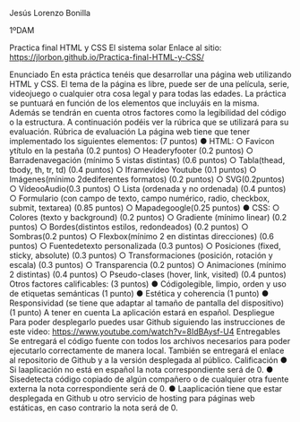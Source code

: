 Jesús Lorenzo Bonilla

1ºDAM

Practica final HTML y CSS
 El sistema solar
  Enlace al sitio: https://jlorbon.github.io/Practica-final-HTML-y-CSS/

Enunciado
 En esta práctica tenéis que desarrollar una página web utilizando HTML y CSS. El tema de la página es libre, puede ser de una película, serie, videojuego o cualquier otra cosa legal y para todas las edades.
 La práctica se puntuará en función de los elementos que incluyáis en la misma. Además se tendrán en cuenta otros factores como la legibilidad del código o la estructura. A continuación podéis ver la rúbrica que se utilizará para su evaluación.
Rúbrica de evaluación
 La página web tiene que tener implementado los siguientes elementos: (7 puntos)
 ● HTML:
  ○ Favicon ytítulo en la pestaña (0.2 puntos)
  ○ Headeryfooter (0.2 puntos)
  ○ Barradenavegación (mínimo 5 vistas distintas) (0.6 puntos)
  ○ Tabla(thead, tbody, th, tr, td) (0.4 puntos)
  ○ Iframevídeo Youtube (0.1 puntos)
  ○ Imágenes(mínimo 2dediferentes formatos) (0.2 puntos)
  ○ SVG(0.2puntos)
  ○ VídeooAudio(0.3 puntos)
  ○ Lista (ordenada y no ordenada) (0.4 puntos)
  ○ Formulario (con campo de texto, campo numérico, radio, checkbox, submit, textarea) (0.85 puntos)
  ○ Mapadegoogle(0.25 puntos)
 ● CSS:
  ○ Colores (texto y background) (0.2 puntos)
  ○ Gradiente (mínimo linear) (0.2 puntos)
  ○ Bordes(distintos estilos, redondeados) (0.2 puntos)
  ○ Sombras(0.2 puntos)
  ○ Flexbox(mínimo 2 en distintas direcciones) (0.6 puntos)
  ○ Fuentedetexto personalizada (0.3 puntos)
  ○ Posiciones (fixed, sticky, absolute) (0.3 puntos)
  ○ Transformaciones (posición, rotación y escala) (0.3 puntos)
  ○ Transparencia (0.2 puntos)
  ○ Animaciones (mínimo 2 distintas) (0.4 puntos)
  ○ Pseudo-clases (hover, link, visited) (0.4 puntos)
Otros factores calificables: (3 puntos)
 ● Códigolegible, limpio, orden y uso de etiquetas semánticas (1 punto)
 ● Estética y coherencia (1 punto)
 ● Responsividad (se tiene que adaptar al tamaño de pantalla del dispositivo) (1 punto)
A tener en cuenta
 La aplicación estará en español.
Despliegue
 Para poder desplegarlo puedes usar Github siguiendo las instrucciones de este video: https://www.youtube.com/watch?v=8IdBAysf-U4
Entregables
 Se entregará el código fuente con todos los archivos necesarios para poder ejecutarlo correctamente de manera local. También se entregará el enlace al repositorio de Github y a la versión desplegada al público.
Calificación
 ● Si laaplicación no está en español la nota correspondiente será de 0.
 ● Sisedetecta código copiado de algún compañero o de cualquier otra fuente externa la nota correspondiente será de 0.
 ● Laaplicación tiene que estar desplegada en Github u otro servicio de hosting para páginas web estáticas, en caso contrario la nota será de 0.
